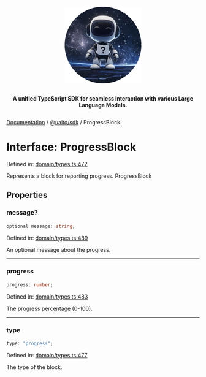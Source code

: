 <div style="display:flex; flex-direction:column; align-items:center;">
<p align="center">
  <img src="../UAITO.png" alt="UAITO Logo" width="200"/>
</p>

<p align="center">
  <strong>A unified TypeScript SDK for seamless interaction with various Large Language Models.</strong>
</p>
</div>

[Documentation](README.md) / [@uaito/sdk](@uaito.sdk.md) / ProgressBlock

# Interface: ProgressBlock

Defined in: [domain/types.ts:472](https://github.com/elribonazo/uaito/blob/da3c3d501590ce3df6d04b765a1a97716886b610/packages/sdk/src/domain/types.ts#L472)

Represents a block for reporting progress.
 ProgressBlock

## Properties

### message?

```ts
optional message: string;
```

Defined in: [domain/types.ts:489](https://github.com/elribonazo/uaito/blob/da3c3d501590ce3df6d04b765a1a97716886b610/packages/sdk/src/domain/types.ts#L489)

An optional message about the progress.

***

### progress

```ts
progress: number;
```

Defined in: [domain/types.ts:483](https://github.com/elribonazo/uaito/blob/da3c3d501590ce3df6d04b765a1a97716886b610/packages/sdk/src/domain/types.ts#L483)

The progress percentage (0-100).

***

### type

```ts
type: "progress";
```

Defined in: [domain/types.ts:477](https://github.com/elribonazo/uaito/blob/da3c3d501590ce3df6d04b765a1a97716886b610/packages/sdk/src/domain/types.ts#L477)

The type of the block.
